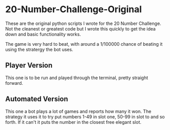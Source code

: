 # 20-Number-Challenge-Original
These are the original python scripts I wrote for the 20 Number Challenge. Not the cleanest or greatest code but I wrote this quickly to get the idea down and basic functionality works.

The game is very hard to beat, with around a 1/100000 chance of beating it using the stratergy the bot uses.

## Player Version

This one is to be run and played through the terminal, pretty straight forward.

## Automated Version

This one a bot plays a lot of games and reports how many it won. The strategy it uses it to try put numbers 1-49 in slot one, 50-99 in slot to and so forth. If it can't it puts the number in the closest free elegant slot.


